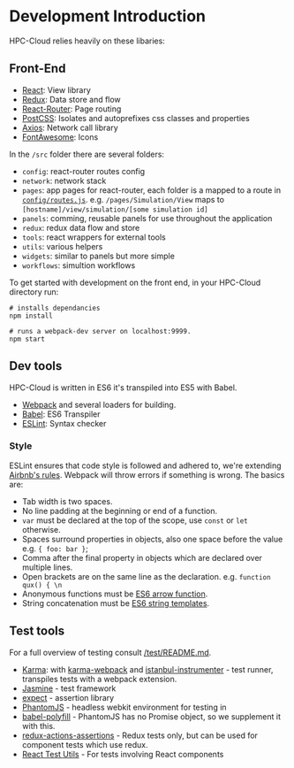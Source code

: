 # Development Introduction

HPC-Cloud relies heavily on these libaries:

## Front-End

- [React](https://facebook.github.io/react/): View library
- [Redux](http://redux.js.org/): Data store and flow
- [React-Router](https://github.com/reactjs/react-router): Page routing
- [PostCSS](http://postcss.org/): Isolates and autoprefixes css classes and properties
- [Axios](https://github.com/mzabriskie/axios): Network call library
- [FontAwesome](http://fontawesome.io/): Icons

In the `/src` folder there are several folders:
- `config`: react-router routes config
- `network`: network stack
- `pages`: app pages for react-router, each folder is a mapped to a route in [`config/routes.js`](../src/config/routes.js). e.g. `/pages/Simulation/View` maps to `[hostname]/view/simulation/[some simulation id]`
- `panels`: comming, reusable panels for use throughout the application
- `redux`: redux data flow and store
- `tools`: react wrappers for external tools
- `utils`: various helpers
- `widgets`: similar to panels but more simple
- `workflows`: simultion workflows

To get started with development on the front end, in your HPC-Cloud directory run:

```
# installs dependancies
npm install

# runs a webpack-dev server on localhost:9999.
npm start
```

## Dev tools

HPC-Cloud is written in ES6 it's transpiled into ES5 with Babel.

- [Webpack](https://webpack.github.io/) and several loaders for building.
- [Babel](https://babeljs.io/): ES6 Transpiler
- [ESLint](http://eslint.org/): Syntax checker

### Style

ESLint ensures that code style is followed and adhered to, we're extending [Airbnb's rules](https://github.com/airbnb/javascript). Webpack will throw errors if something is wrong. The basics are:

- Tab width is two spaces.
- No line padding at the beginning or end of a function.
- `var` must be declared at the top of the scope, use `const` or `let` otherwise.
- Spaces surround properties in objects, also one space before the value e.g. `{ foo: bar }`;
- Comma after the final property in objects which are declared over multiple lines.
- Open brackets are on the same line as the declaration. e.g. `function qux() { \n`
- Anonymous functions must be [ES6 arrow function](https://babeljs.io/docs/learn-es2015/#arrows-and-lexical-this).
- String concatenation must be [ES6 string templates](https://babeljs.io/docs/learn-es2015/#template-strings).

## Test tools

For a full overview of testing consult [/test/README.md](../test/README.md).

- [Karma](https://karma-runner.github.io/0.13/index.html): with [karma-webpack](https://github.com/webpack/karma-webpack) and [istanbul-instrumenter](https://github.com/deepsweet/istanbul-instrumenter-loader) - test runner, transpiles tests with a webpack extension.
- [Jasmine](http://jasmine.github.io/2.4/introduction.html) - test framework
- [expect](https://github.com/mjackson/expect) - assertion library
- [PhantomJS](http://phantomjs.org/) - headless webkit environment for testing in
- [babel-polyfill](https://github.com/babel/babel/tree/master/packages/babel-polyfill) - PhantomJS has no Promise object, so we supplement it with this.
- [redux-actions-assertions](https://github.com/dmitry-zaets/redux-actions-assertions) - Redux tests only, but can be used for component tests which use redux.
- [React Test Utils](https://facebook.github.io/react/docs/test-utils.html) - For tests involving React components
